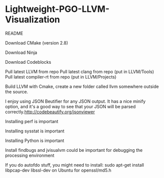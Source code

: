 # Lightweight-PGO-LLVM-Visualization

README

Download CMake (version 2.8)

Download Ninja

Download Codeblocks

Pull latest LLVM from repo
Pull latest clang from repo (put in LLVM/Tools)
Pull latest compiler-rt from repo (put in LLVM/Projects)

Build LLVM with Cmake, create a new folder called llvm somewhere outside the source.

I enjoy using JSON Beutifier for any JSON output. It has a nice minify option, and it's a good way to see that your JSON will be parsed correctly.http://codebeautify.org/jsonviewer

Installing perf is important

Installing sysstat is important

Installing Python is important

Install findbugs and jvisualvm could be important for debugging the processing environment

If you do autofdo stuff, you might need to install: sudo apt-get install libpcap-dev libssl-dev on Ubuntu for openssl/md5.h
